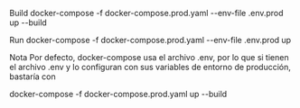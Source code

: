 Build
docker-compose -f docker-compose.prod.yaml --env-file .env.prod up --build

Run
docker-compose -f docker-compose.prod.yaml --env-file .env.prod up

Nota
Por defecto, docker-compose usa el archivo .env, por lo que si tienen el archivo .env y lo configuran con sus variables de entorno de producción, bastaría con

docker-compose -f docker-compose.prod.yaml up --build